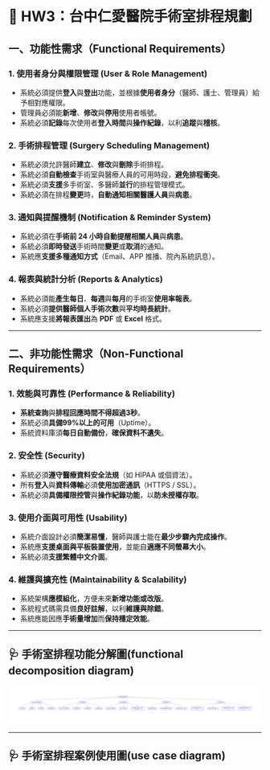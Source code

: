 # 🏥 HW3：台中仁愛醫院手術室排程規劃

## 一、功能性需求（Functional Requirements）

### 1. 使用者身分與權限管理 (User & Role Management)
- 系統必須提供**登入**與**登出**功能，並根據**使用者身分**（醫師、護士、管理員）給予相對應權限。  
- 管理員必須能**新增**、**修改**與**停用**使用者帳號。  
- 系統必須**記錄**每次使用者**登入時間**與**操作紀錄**，以利**追蹤**與**稽核**。  

### 2. 手術排程管理 (Surgery Scheduling Management)
- 系統必須允許醫師**建立**、**修改**與**刪除**手術排程。  
- 系統必須**自動檢查**手術室與醫療人員的可用時段，**避免排程衝突**。  
- 系統必須**支援**多手術室、多醫師**並行**的排程管理模式。  
- 系統必須在排程**變更**時，**自動通知相關醫護人員**與**病患**。  

### 3. 通知與提醒機制 (Notification & Reminder System)
- 系統必須在**手術前 24 小時自動提醒相關人員**與**病患**。  
- 系統必須**即時發送**手術時間**變更**或**取消**的通知。  
- 系統應**支援多種通知方式**（Email、APP 推播、院內系統訊息）。  

### 4. 報表與統計分析 (Reports & Analytics)
- 系統必須能**產生每日**、**每週**與**每月**的手術室**使用率報表**。  
- 系統必須**提供醫師個人手術次數**與**平均時長統計**。  
- 系統應支援**將報表匯出**為 **PDF** 或 **Excel** 格式。  

---

## 二、非功能性需求（Non-Functional Requirements）

### 1. 效能與可靠性 (Performance & Reliability)
- **系統查詢**與**排程回應時間不得超過3秒**。  
- 系統必須**具備99%以上的可用**（Uptime）。  
- 系統資料庫須**每日自動備份**，**確保資料不遺失**。  

### 2. 安全性 (Security)
- 系統必須**遵守醫療資料安全法規**（如 HIPAA 或個資法）。  
- 所有**登入**與**資料傳輸**必須**使用加密通訊**（HTTPS / SSL）。  
- 系統必須**具備權限控管**與**操作紀錄功能**，以**防未授權存取**。
  
### 3. 使用介面與可用性 (Usability)
- 系統介面設計必須**簡潔易懂**，醫師與護士能在**最少步驟內完成操作**。  
- 系統應**支援桌面與平板裝置使用**，並能自**適應不同螢幕大小**。  
- 系統必須**支援繁體中文介面**。  

### 4. 維護與擴充性 (Maintainability & Scalability)
- 系統架構**應模組化**，方便未來**新增功能或改版**。  
- 系統程式碼需具備**良好註解**，以利**維護與除錯**。  
- 系統應能因應**手術量增加**而**保持穩定效能**。  

---

## 🩺 手術室排程功能分解圖(functional decomposition diagram)
![系統分解圖](系統分解圖.png)



---

## 🩺 手術室排程案例使用圖(use case diagram)
